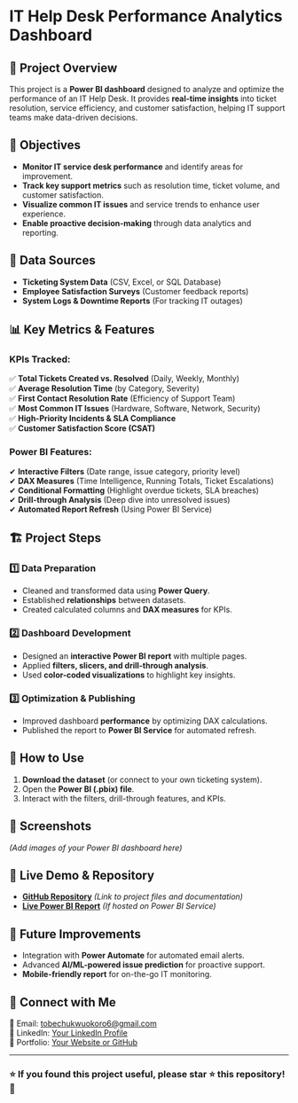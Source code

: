 # IT Help Desk Performance Analytics Dashboard

## 📌 Project Overview
This project is a **Power BI dashboard** designed to analyze and optimize the performance of an IT Help Desk. It provides **real-time insights** into ticket resolution, service efficiency, and customer satisfaction, helping IT support teams make data-driven decisions.

## 🎯 Objectives
- **Monitor IT service desk performance** and identify areas for improvement.
- **Track key support metrics** such as resolution time, ticket volume, and customer satisfaction.
- **Visualize common IT issues** and service trends to enhance user experience.
- **Enable proactive decision-making** through data analytics and reporting.

## 📂 Data Sources
- **Ticketing System Data** (CSV, Excel, or SQL Database)
- **Employee Satisfaction Surveys** (Customer feedback reports)
- **System Logs & Downtime Reports** (For tracking IT outages)

## 📊 Key Metrics & Features
### **KPIs Tracked:**
✅ **Total Tickets Created vs. Resolved** (Daily, Weekly, Monthly)  
✅ **Average Resolution Time** (by Category, Severity)  
✅ **First Contact Resolution Rate** (Efficiency of Support Team)  
✅ **Most Common IT Issues** (Hardware, Software, Network, Security)  
✅ **High-Priority Incidents & SLA Compliance**  
✅ **Customer Satisfaction Score (CSAT)**  

### **Power BI Features:**
✔ **Interactive Filters** (Date range, issue category, priority level)  
✔ **DAX Measures** (Time Intelligence, Running Totals, Ticket Escalations)  
✔ **Conditional Formatting** (Highlight overdue tickets, SLA breaches)  
✔ **Drill-through Analysis** (Deep dive into unresolved issues)  
✔ **Automated Report Refresh** (Using Power BI Service)  

## 🏗️ Project Steps
### **1️⃣ Data Preparation**
- Cleaned and transformed data using **Power Query**.
- Established **relationships** between datasets.
- Created calculated columns and **DAX measures** for KPIs.

### **2️⃣ Dashboard Development**
- Designed an **interactive Power BI report** with multiple pages.
- Applied **filters, slicers, and drill-through analysis**.
- Used **color-coded visualizations** to highlight key insights.

### **3️⃣ Optimization & Publishing**
- Improved dashboard **performance** by optimizing DAX calculations.
- Published the report to **Power BI Service** for automated refresh.

## 🚀 How to Use
1. **Download the dataset** (or connect to your own ticketing system).
2. Open the **Power BI (.pbix) file**.
3. Interact with the filters, drill-through features, and KPIs.

## 📸 Screenshots
*(Add images of your Power BI dashboard here)*

## 🔗 Live Demo & Repository
- **[GitHub Repository](#)** *(Link to project files and documentation)*
- **[Live Power BI Report](#)** *(If hosted on Power BI Service)*

## 📢 Future Improvements
- Integration with **Power Automate** for automated email alerts.
- Advanced **AI/ML-powered issue prediction** for proactive support.
- **Mobile-friendly report** for on-the-go IT monitoring.

## 🤝 Connect with Me
📧 Email: tobechukwuokoro6@gmail.com  
💼 LinkedIn: [Your LinkedIn Profile](#)  
📝 Portfolio: [Your Website or GitHub](#)  

---

### ⭐ If you found this project useful, please star ⭐ this repository! 🚀

